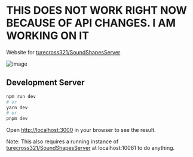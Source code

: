 # THIS DOES NOT WORK RIGHT NOW BECAUSE OF API CHANGES. I AM WORKING ON IT

Website for [turecross321/SoundShapesServer](https://github.com/turecross321/SoundShapesServer)

![image](https://user-images.githubusercontent.com/51852312/233847876-0689dc62-4635-4b3a-8bc0-3e02c5264a59.png)


## Development Server
```bash
npm run dev
# or
yarn dev
# or
pnpm dev
```
Open [http://localhost:3000](http://localhost:3000) in your browser to see the result.

Note: This also requires a running instance of [turecross321/SoundShapesServer](https://github.com/turecross321/SoundShapesServer) at localhost:10061 to do anything.

